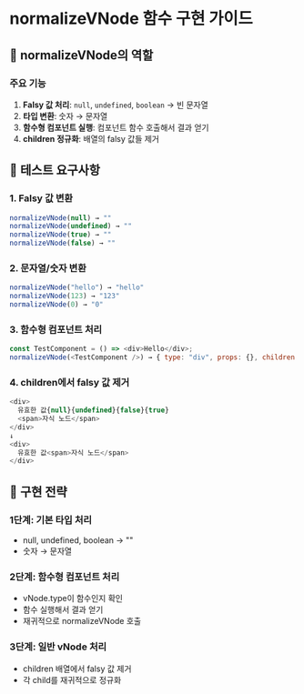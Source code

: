 # normalizeVNode 함수 구현 가이드

## 🎯 normalizeVNode의 역할

### 주요 기능

1. **Falsy 값 처리**: `null`, `undefined`, `boolean` → 빈 문자열
2. **타입 변환**: 숫자 → 문자열
3. **함수형 컴포넌트 실행**: 컴포넌트 함수 호출해서 결과 얻기
4. **children 정규화**: 배열의 falsy 값들 제거

## 🧪 테스트 요구사항

### 1. Falsy 값 변환

```javascript
normalizeVNode(null) → ""
normalizeVNode(undefined) → ""
normalizeVNode(true) → ""
normalizeVNode(false) → ""
```

### 2. 문자열/숫자 변환

```javascript
normalizeVNode("hello") → "hello"
normalizeVNode(123) → "123"
normalizeVNode(0) → "0"
```

### 3. 함수형 컴포넌트 처리

```javascript
const TestComponent = () => <div>Hello</div>;
normalizeVNode(<TestComponent />) → { type: "div", props: {}, children: "Hello" }
```

### 4. children에서 falsy 값 제거

```javascript
<div>
  유효한 값{null}{undefined}{false}{true}
  <span>자식 노드</span>
</div>
↓
<div>
  유효한 값<span>자식 노드</span>
</div>
```

## 📝 구현 전략

### 1단계: 기본 타입 처리

- null, undefined, boolean → ""
- 숫자 → 문자열

### 2단계: 함수형 컴포넌트 처리

- vNode.type이 함수인지 확인
- 함수 실행해서 결과 얻기
- 재귀적으로 normalizeVNode 호출

### 3단계: 일반 vNode 처리

- children 배열에서 falsy 값 제거
- 각 child를 재귀적으로 정규화
